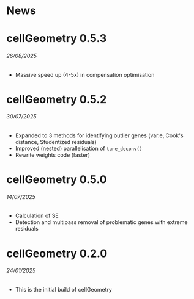 News
=====

# cellGeometry 0.5.3
###### 26/08/2025
* Massive speed up (4-5x) in compensation optimisation

# cellGeometry 0.5.2
###### 30/07/2025

* Expanded to 3 methods for identifying outlier genes (var.e, Cook's distance,
Studentized residuals)
* Improved (nested) parallelisation of `tune_deconv()`
* Rewrite weights code (faster)

# cellGeometry 0.5.0
###### 14/07/2025

* Calculation of SE
* Detection and multipass removal of problematic genes with extreme residuals

# cellGeometry 0.2.0
###### 24/01/2025

* This is the initial build of cellGeometry
